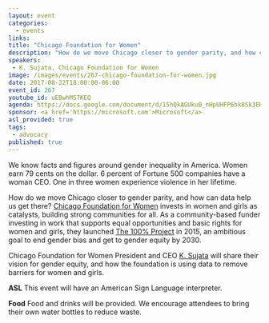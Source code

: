 ```yaml
---
layout: event
categories: 
  - events
links:
title: "Chicago Foundation for Women"
description: "How do we move Chicago closer to gender parity, and how can data help us get there? Chicago Foundation for Women President and CEO K. Sujata will share their vision for gender equity, and how the foundation is using data to remove barriers for women and girls."
speakers:
 - K. Sujata, Chicago Foundation for Women
image: /images/events/267-chicago-foundation-for-women.jpg
date: 2017-08-22T18:00:00-06:00
event_id: 267
youtube_id: uEBwhMS7KEQ
agenda: https://docs.google.com/document/d/15hQkAGUku0_nHpUHFP6hk8Sk3EHCZypifLf89SGNq0s/edit
sponsor: <a href='https://microsoft.com'>Microsoft</a>
asl_provided: true
tags: 
 - advocacy
published: true
---
```


We know facts and figures around gender inequality in America. Women earn 79 cents on the dollar. 6 percent of Fortune 500 companies have a woman CEO. One in three women experience violence in her lifetime.

How do we move Chicago closer to gender parity, and how can data help us get there? [Chicago Foundation for Women](https://www.cfw.org/) invests in women and girls as catalysts, building strong communities for all. As a community-based funder investing in work that supports equal opportunities and basic rights for women and girls, they launched [The 100% Project](https://www.cfw.org/100-percent/) in 2015, an ambitious goal to end gender bias and get to gender equity by 2030.

Chicago Foundation for Women President and CEO [K. Sujata](https://twitter.com/k_sujata) will share their vision for gender equity, and how the foundation is using data to remove barriers for women and girls.

**ASL** This event will have an American Sign Language interpreter.

**Food** Food and drinks will be provided. We encourage attendees to bring their own water bottles to reduce waste.